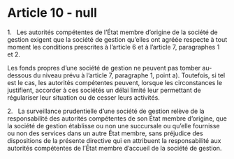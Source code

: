 # Article 10 - null


1.   Les autorités compétentes de l’État membre d’origine de la société de gestion exigent que la société de gestion qu’elles ont agréée respecte à tout moment les conditions prescrites à l’article 6 et à l’article 7, paragraphes 1 et 2.

Les fonds propres d’une société de gestion ne peuvent pas tomber au-dessous du niveau prévu à l’article 7, paragraphe 1, point a). Toutefois, si tel est le cas, les autorités compétentes peuvent, lorsque les circonstances le justifient, accorder à ces sociétés un délai limité leur permettant de régulariser leur situation ou de cesser leurs activités.

2.   La surveillance prudentielle d’une société de gestion relève de la responsabilité des autorités compétentes de son État membre d’origine, que la société de gestion établisse ou non une succursale ou qu’elle fournisse ou non des services dans un autre État membre, sans préjudice des dispositions de la présente directive qui en attribuent la responsabilité aux autorités compétentes de l’État membre d’accueil de la société de gestion.
